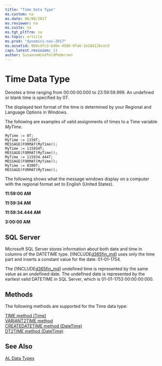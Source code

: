 ```yaml
---
title: "Time Data Type"
ms.custom: na
ms.date: 06/08/2017
ms.reviewer: na
ms.suite: na
ms.tgt_pltfrm: na
ms.topic: article
ms.prod: "dynamics-nav-2017"
ms.assetid: 0b0cdfc3-6d6e-4580-9fa6-2e18d12bcec5
caps.latest.revision: 11
author: SusanneWindfeldPedersen
---
```

# Time Data Type
Denotes a time ranging from 00:00:00.000 to 23:59:59.999. An undefined or blank time is specified by 0T.  
  
 The displayed text format of the time is determined by your Regional and Language Options in Windows.  
  
 The following are examples of valid assignments of times to a Time variable *MyTime*.  
  
```  
MyTime := 0T;  
MyTime := 1159T;  
MESSAGE(FORMAT(MyTime));  
MyTime := 115934T;  
MESSAGE(FORMAT(MyTime));  
MyTime := 115934.444T;  
MESSAGE(FORMAT(MyTime));  
MyTime := 0300T;  
MESSAGE(FORMAT(MyTime));  
```  
  
 The following shows what the message windows display on a computer with the regional format set to English (United States).  
  
 **11:59:00 AM**  
  
 **11:59:34 AM**  
  
 **11:59:34.444 AM**  
  
 **3:00:00 AM**  
  
## SQL Server  
 Microsoft SQL Server stores information about both date and time in columns of the DATETIME type. [!INCLUDE[d365fin_md](../includes/d365fin_md.md)] uses only the time part and inserts a constant value for the date: 01-01-1754.  
  
 The [!INCLUDE[d365fin_md](../includes/d365fin_md.md)] undefined time is represented by the same value as an undefined date. The undefined date is represented by the earliest valid DATETIME in SQL Server, which is 01-01-1753 00:00:00:000.  
  
## Methods
The following methods are supported for the Time data type:

[TIME method (Time)](../methods/devenv-time-method-time.md)   
[VARIANT2TIME method](../methods/devenv-variant2time-method.md)   
[CREATEDATETIME method (DateTime)](../methods/devenv-createdatetime-method-datetime.md)   
[DT2TIME method (DateTime)](../methods/devenv-dt2time-method-datetime.md)

## See Also  
[AL Data Types](devenv-al-data-types.md)  